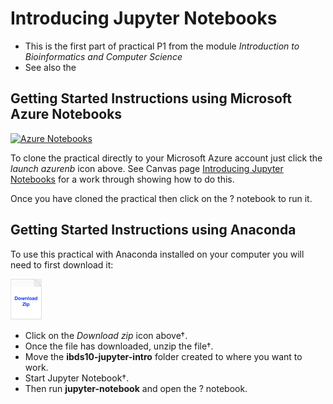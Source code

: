 # Introducing Jupyter Notebooks

* This is the first part of practical P1 from the module *Introduction to Bioinformatics and Computer Science*
* See also the

## Getting Started Instructions using Microsoft Azure Notebooks
[![Azure Notebooks](https://notebooks.azure.com/launch.png)](https://notebooks.azure.com/import/gh/ARU-Bioinformatics/ibds10-jupyter-intro/)

To clone the practical directly to your Microsoft Azure account just click the *launch azurenb* icon above.
See Canvas page [Introducing Jupyter Notebooks](https://canvas.anglia.ac.uk/courses/1490/pages/p1-introducing-jupyter-notebooks) for a work through showing how to do this.

Once you have cloned the practical then click on the ? notebook to run it.

## Getting Started Instructions using Anaconda 

To use this practical with Anaconda installed on your computer you will need to first download it:

[<img src="images/download_zip.png" alt="Download zip" width="50px"/>](https://github.com/ARU-Bioinformatics/ibds10-jupyter-intro/archive/master.zip)

* Click on the *Download zip* icon above†.
* Once the file has downloaded, unzip the file†. 
* Move the **ibds10-jupyter-intro** folder created to where you want to work. 
* Start Jupyter Notebook†.
* Then run **jupyter-notebook** and open the ? notebook.
